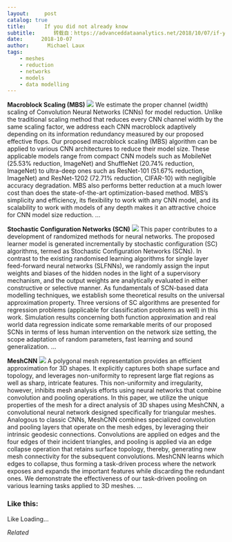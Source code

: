 ```yaml
---
layout:     post
catalog: true
title:      If you did not already know
subtitle:      转载自：https://advanceddataanalytics.net/2018/10/07/if-you-did-not-already-know-505/
date:      2018-10-07
author:      Michael Laux
tags:
    - meshes
    - reduction
    - networks
    - models
    - data modelling
---
```


**Macroblock Scaling (MBS)** ![](https://aboutdataanalytics.files.wordpress.com/2015/01/google.png?w=529)
We estimate the proper channel (width) scaling of Convolution Neural Networks (CNNs) for model reduction. Unlike the traditional scaling method that reduces every CNN channel width by the same scaling factor, we address each CNN macroblock adaptively depending on its information redundancy measured by our proposed effective flops. Our proposed macroblock scaling (MBS) algorithm can be applied to various CNN architectures to reduce their model size. These applicable models range from compact CNN models such as MobileNet (25.53% reduction, ImageNet) and ShuffleNet (20.74% reduction, ImageNet) to ultra-deep ones such as ResNet-101 (51.67% reduction, ImageNet) and ResNet-1202 (72.71% reduction, CIFAR-10) with negligible accuracy degradation. MBS also performs better reduction at a much lower cost than does the state-of-the-art optimization-based method. MBS’s simplicity and efficiency, its flexibility to work with any CNN model, and its scalability to work with models of any depth makes it an attractive choice for CNN model size reduction. … 

**Stochastic Configuration Networks (SCN)** ![](https://aboutdataanalytics.files.wordpress.com/2015/01/google.png?w=529)
This paper contributes to a development of randomized methods for neural networks. The proposed learner model is generated incrementally by stochastic configuration (SC) algorithms, termed as Stochastic Configuration Networks (SCNs). In contrast to the existing randomised learning algorithms for single layer feed-forward neural networks (SLFNNs), we randomly assign the input weights and biases of the hidden nodes in the light of a supervisory mechanism, and the output weights are analytically evaluated in either constructive or selective manner. As fundamentals of SCN-based data modelling techniques, we establish some theoretical results on the universal approximation property. Three versions of SC algorithms are presented for regression problems (applicable for classification problems as well) in this work. Simulation results concerning both function approximation and real world data regression indicate some remarkable merits of our proposed SCNs in terms of less human intervention on the network size setting, the scope adaptation of random parameters, fast learning and sound generalization. … 

**MeshCNN** ![](https://aboutdataanalytics.files.wordpress.com/2015/01/google.png?w=529)
A polygonal mesh representation provides an efficient approximation for 3D shapes. It explicitly captures both shape surface and topology, and leverages non-uniformity to represent large flat regions as well as sharp, intricate features. This non-uniformity and irregularity, however, inhibits mesh analysis efforts using neural networks that combine convolution and pooling operations. In this paper, we utilize the unique properties of the mesh for a direct analysis of 3D shapes using MeshCNN, a convolutional neural network designed specifically for triangular meshes. Analogous to classic CNNs, MeshCNN combines specialized convolution and pooling layers that operate on the mesh edges, by leveraging their intrinsic geodesic connections. Convolutions are applied on edges and the four edges of their incident triangles, and pooling is applied via an edge collapse operation that retains surface topology, thereby, generating new mesh connectivity for the subsequent convolutions. MeshCNN learns which edges to collapse, thus forming a task-driven process where the network exposes and expands the important features while discarding the redundant ones. We demonstrate the effectiveness of our task-driven pooling on various learning tasks applied to 3D meshes. … 





### Like this:

Like Loading...


*Related*

